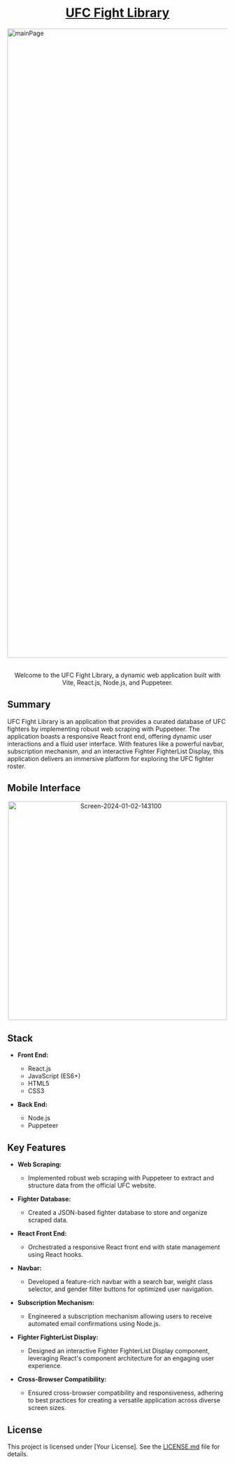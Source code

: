 <h1 align="center" style="color:red;"><a href="https://lopez4163.github.io/ufcApp/">UFC Fight Library</a></h1>

<img width="1438" alt="mainPage" align="center" src="https://github.com/Lopez4163/ufcApp/assets/64043616/d3727348-d2b3-48e9-aebb-d4f217dc24a6">
<br></br>
<p align='center'>
  Welcome to the UFC Fight Library, a dynamic web application built with Vite, React.js, Node.js, and Puppeteer.
</p>

## Summary

UFC Fight Library is an application that provides a curated database of UFC fighters by implementing robust web scraping with Puppeteer. The application boasts a responsive React front end, offering dynamic user interactions and a fluid user interface. With features like a powerful navbar, subscription mechanism, and an interactive Fighter FighterList Display, this application delivers an immersive platform for exploring the UFC fighter roster.

## Mobile Interface
<p align="center">
  <img src="https://github.com/Lopez4163/ufcApp/assets/64043616/31d9dbda-f1f5-4e9d-8459-82fa917d84de" alt="Screen-2024-01-02-143100" height="500">
</p>




## Stack

- **Front End:**
  - React.js
  - JavaScript (ES6+)
  - HTML5
  - CSS3

- **Back End:**
  - Node.js
  - Puppeteer

## Key Features

- **Web Scraping:**
  - Implemented robust web scraping with Puppeteer to extract and structure data from the official UFC website.

- **Fighter Database:**
  - Created a JSON-based fighter database to store and organize scraped data.

- **React Front End:**
  - Orchestrated a responsive React front end with state management using React hooks.

- **Navbar:**
  - Developed a feature-rich navbar with a search bar, weight class selector, and gender filter buttons for optimized user navigation.

- **Subscription Mechanism:**
  - Engineered a subscription mechanism allowing users to receive automated email confirmations using Node.js.

- **Fighter FighterList Display:**
  - Designed an interactive Fighter FighterList Display component, leveraging React's component architecture for an engaging user experience.

- **Cross-Browser Compatibility:**
  - Ensured cross-browser compatibility and responsiveness, adhering to best practices for creating a versatile application across diverse screen sizes.

## License

This project is licensed under [Your License]. See the [LICENSE.md](LICENSE.md) file for details.
